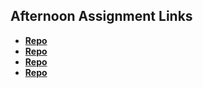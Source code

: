 ## Afternoon Assignment Links

* **[Repo](https://github.com/EwanStubblefield-Allen/Trivia)**
* **[Repo](https://github.com/EwanStubblefield-Allen/Greglist-Async)**
* **[Repo](https://github.com/EwanStubbefield-Allen/<ASSIGNMENT_REPO>)**
* **[Repo](https://github.com/EwanStubbefield-Allen/<ASSIGNMENT_REPO>)**